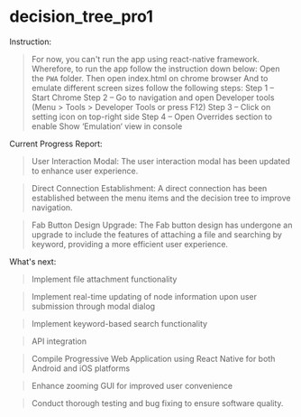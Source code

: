 ﻿# decision_tree_pro1
Instruction:
> For now, you can't run the app using react-native framework. Wherefore, to run the app follow the instruction down below:
> Open the <code>PWA</code> folder.
> Then open index.html on chrome browser
> And to emulate different screen sizes follow the following steps:
> Step 1 – Start Chrome
> Step 2 – Go to navigation and open Developer tools (Menu > Tools > Developer Tools or press F12)
> Step 3 – Click on setting icon on top-right side
> Step 4 – Open Overrides section to enable Show ‘Emulation‘ view in console

Current Progress Report:
> User Interaction Modal: The user interaction modal has been updated to enhance user experience.

> Direct Connection Establishment: A direct connection has been established between the menu items and the decision tree to improve navigation.

> Fab Button Design Upgrade: The Fab button design has undergone an upgrade to include the features of attaching a file and searching by keyword, providing a more efficient user experience.

What's next:
> Implement file attachment functionality

> Implement real-time updating of node information upon user submission through modal dialog

> Implement keyword-based search functionality

> API integration

> Compile Progressive Web Application using React Native for both Android and iOS platforms

> Enhance zooming GUI for improved user convenience

> Conduct thorough testing and bug fixing to ensure software quality.
